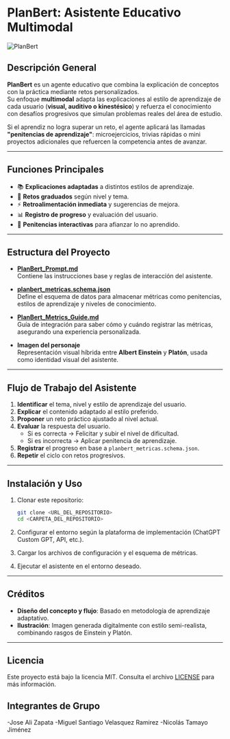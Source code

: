 # PlanBert: Asistente Educativo Multimodal

![PlanBert](A_semi-realistic_digital_painting_portrait_feature.png)

## Descripción General

**PlanBert** es un agente educativo que combina la explicación de conceptos con la práctica mediante retos personalizados.  
Su enfoque **multimodal** adapta las explicaciones al estilo de aprendizaje de cada usuario (**visual, auditivo o kinestésico**) y refuerza el conocimiento con desafíos progresivos que simulan problemas reales del área de estudio.

Si el aprendiz no logra superar un reto, el agente aplicará las llamadas **"penitencias de aprendizaje"**: microejercicios, trivias rápidas o mini proyectos adicionales que refuercen la competencia antes de avanzar.

---

## Funciones Principales

- 📚 **Explicaciones adaptadas** a distintos estilos de aprendizaje.  
- 🎯 **Retos graduados** según nivel y tema.  
- ⚡ **Retroalimentación inmediata** y sugerencias de mejora.  
- 📊 **Registro de progreso** y evaluación del usuario.  
- 🔄 **Penitencias interactivas** para afianzar lo no aprendido.

---

## Estructura del Proyecto

- **[PlanBert_Prompt.md](PlanBert_Prompt.md)**  
  Contiene las instrucciones base y reglas de interacción del asistente.

- **[planbert_metricas.schema.json](planbert_metricas.schema.json)**  
  Define el esquema de datos para almacenar métricas como penitencias, estilos de aprendizaje y niveles de conocimiento.

- **[PlanBert_Metrics_Guide.md](PlanBert_Metrics_Guide.md)**  
  Guía de integración para saber cómo y cuándo registrar las métricas, asegurando una experiencia personalizada.

- **Imagen del personaje**  
  Representación visual híbrida entre **Albert Einstein** y **Platón**, usada como identidad visual del asistente.

---

## Flujo de Trabajo del Asistente

1. **Identificar** el tema, nivel y estilo de aprendizaje del usuario.  
2. **Explicar** el contenido adaptado al estilo preferido.  
3. **Proponer** un reto práctico ajustado al nivel actual.  
4. **Evaluar** la respuesta del usuario.  
   - Si es correcta → Felicitar y subir el nivel de dificultad.  
   - Si es incorrecta → Aplicar penitencia de aprendizaje.  
5. **Registrar** el progreso en base a `planbert_metricas.schema.json`.  
6. **Repetir** el ciclo con retos progresivos.

---

## Instalación y Uso

1. Clonar este repositorio:
   ```bash
   git clone <URL_DEL_REPOSITORIO>
   cd <CARPETA_DEL_REPOSITORIO>
   ```

2. Configurar el entorno según la plataforma de implementación (ChatGPT Custom GPT, API, etc.).

3. Cargar los archivos de configuración y el esquema de métricas.

4. Ejecutar el asistente en el entorno deseado.

---

## Créditos

- **Diseño del concepto y flujo**: Basado en metodología de aprendizaje adaptativo.  
- **Ilustración**: Imagen generada digitalmente con estilo semi-realista, combinando rasgos de Einstein y Platón.

---

## Licencia

Este proyecto está bajo la licencia MIT. Consulta el archivo [LICENSE](LICENSE) para más información.

## Integrantes de Grupo
-Jose Ali Zapata
-Miguel Santiago Velasquez Ramirez
-Nicolás Tamayo Jiménez
